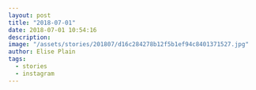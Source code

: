 ```yaml
---
layout: post
title: "2018-07-01"
date: 2018-07-01 10:54:16
description: 
image: "/assets/stories/201807/d16c284278b12f5b1ef94c8401371527.jpg"
author: Elise Plain
tags: 
  - stories
  - instagram
---
```



<p></p>
